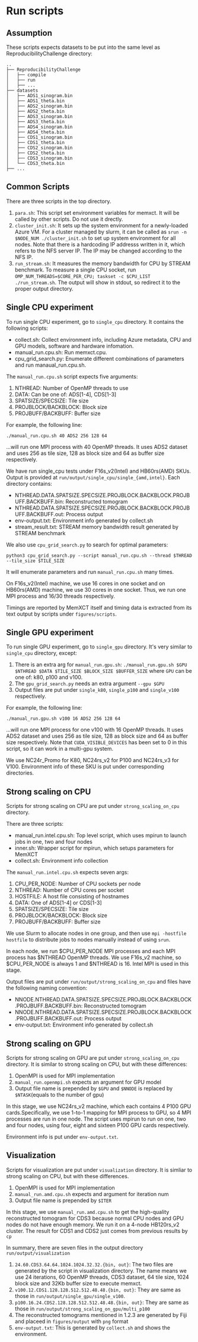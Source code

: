# Run scripts

## Assumption

These scripts expects datasets to be put into the same level as ReproducibilityChallenge directory:

```
..
├── ReproducibilityChallenge
│   ├── compile
│   ├── run
│   ├── ...
├── datasets
│   ├── ADS1_sinogram.bin
│   ├── ADS1_theta.bin
│   ├── ADS2_sinogram.bin
│   ├── ADS2_theta.bin
│   ├── ADS3_sinogram.bin
│   ├── ADS3_theta.bin
│   ├── ADS4_sinogram.bin
│   ├── ADS4_theta.bin
│   ├── CDS1_sinogram.bin
│   ├── CDS1_theta.bin
│   ├── CDS2_sinogram.bin
│   ├── CDS2_theta.bin
│   ├── CDS3_sinogram.bin
│   └── CDS3_theta.bin
├── ...
```

## Common Scripts

There are three scripts in the top directory.

1. `para.sh`: This script set environment variables for memxct. It will be called by other scripts. Do not use it drectly.
2. `cluster_init.sh`: It sets up the system environment for a newly-loaded Azure VM. For a cluster managed by slurm, it can be called as `srun -n $NODE_NUM ./cluster_init.sh` to set up system environment for all nodes. Note that there is a hardcoding IP addresss written in it, which refers to the NFS server IP. The IP may be changed according to the NFS IP.
3. `run_stream.sh`: It measures the memory bandwidth for CPU by STREAM benchmark. To measure a single CPU socket, run `OMP_NUM_THREADS=$CORE_PER_CPU; taskset -c $CPU_LIST ./run_stream.sh`. The output will show in stdout, so redirect it to the proper output directory.

## Single CPU experiment

To run single CPU experiment, go to `single_cpu` directory. It contains the following scripts:

- collect.sh: Collect environment info, including Azure metadata, CPU and GPU models, software and hardware infomation.
- manual_run.cpu.sh: Run memxct.cpu.
- cpu_grid_search.py: Enumerate different combinations of parameters and run manaual_run.cpu.sh.

The `manual_run.cpu.sh` script expects five arguments:

1. NTHREAD: Number of OpenMP threads to use
2. DATA: Can be one of: ADS[1-4], CDS[1-3]
3. SPATSIZE/SPECSIZE: Tile size
4. PROJBLOCK/BACKBLOCK: Block size
5. PROJBUFF/BACKBUFF: Buffer size

For example, the following line:

```shell
./manual_run.cpu.sh 40 ADS2 256 128 64
```

...will run one MPI process with 40 OpenMP threads. It uses ADS2 dataset and uses 256 as tile size, 128 as block size and 64 as buffer size respectively.

We have run single_cpu tests under F16s_v2(Intel) and HB60rs(AMD) SKUs. Output is provided at `run/output/single_cpu/single_{amd,intel}`. Each directory contains:

- NTHREAD.DATA.SPATSIZE.SPECSIZE.PROJBLOCK.BACKBLOCK.PROJBUFF.BACKBUFF.bin: Reconstructed tomogram
- NTHREAD.DATA.SPATSIZE.SPECSIZE.PROJBLOCK.BACKBLOCK.PROJBUFF.BACKBUFF.out: Process output
- env-output.txt: Environment info generated by collect.sh
- stream_result.txt: STREAM memory bandwidth result generated by STREAM benchmark

We also use `cpu_grid_search.py` to search for optimal parameters:

```shell
python3 cpu_grid_search.py --script manual_run.cpu.sh --thread $THREAD --tile_size $TILE_SIZE
```

It will enumerate parameters and run `manual_run.cpu.sh` many times.

On F16s_v2(Intel) machine, we use 16 cores in one socket and on HB60rs(AMD) machine, we use 30 cores in one socket. Thus, we run one MPI process and 16/30 threads respectively.

Timings are reported by MemXCT itself and timing data is extracted from its text output by scripts under `figures/scripts`.

## Single GPU experiment

To run single GPU experiment, go to `single_gpu` directory. It's very similar to `single_cpu` directory, except:

1. There is an extra arg for `manual_run.gpu.sh`: `./manual_run.gpu.sh $GPU $NTHREAD $DATA $TILE_SIZE $BLOCK_SIZE $BUFFER_SIZE` where `GPU` can be one of: k80, p100 and v100.
2. The `gpu_grid_search.py` needs an extra argument `--gpu $GPU`
3. Output files are put under `single_k80`, `single_p100` and `single_v100` respectively.

For example, the following line:

```shell
./manual_run.gpu.sh v100 16 ADS2 256 128 64
```

...will run one MPI process for one v100 with 16 OpenMP threads. It uses ADS2 dataset and uses 256 as tile size, 128 as block size and 64 as buffer size respectively. Note that `CUDA_VISIBLE_DEVICES` has been set to 0 in this script, so it can work in a multi-gpu system.

We use NC24r_Promo for K80, NC24rs_v2 for P100 and NC24rs_v3 for V100. Environment info of these SKU is put under corresponding directories.

## Strong scaling on CPU

Scripts for strong scaling on CPU are put under `strong_scaling_on_cpu` directory.

There are three scripts:

- manual_run.intel.cpu.sh: Top level script, which uses mpirun to launch jobs in one, two and four nodes
- inner.sh: Wrapper script for mpirun, which setups parameters for MemXCT
- collect.sh: Environment info collection

The `manual_run.intel.cpu.sh` expects seven args:

1. CPU_PER_NODE: Number of CPU sockets per node
2. NTHREAD: Number of CPU cores per socket
3. HOSTFILE: A host file consisting of hostnames
4. DATA: One of ADS[1-4] or CDS[1-3]
5. SPATSIZE/SPECSIZE: Tile size
6. PROJBLOCK/BACKBLOCK: Block size
7. PROJBUFF/BACKBUFF: Buffer size

We use Slurm to allocate nodes in one group, and then use `mpi -hostfile hostfile` to distribute jobs to nodes manually instead of using `srun`.

In each node, we run $CPU_PER_NODE MPI processes and each MPI process has $NTHREAD OpenMP threads. We use F16s_v2 machine, so $CPU_PER_NODE is always 1 and $NTHREAD is 16. Intel MPI is used in this stage.

Output files are put under `run/output/strong_scaling_on_cpu` and files have the following naming convention:

- NNODE.NTHREAD.DATA.SPATSIZE.SPECSIZE.PROJBLOCK.BACKBLOCK.PROJBUFF.BACKBUFF.bin: Reconstructed tomogram
- NNODE.NTHREAD.DATA.SPATSIZE.SPECSIZE.PROJBLOCK.BACKBLOCK.PROJBUFF.BACKBUFF.out: Process output
- env-output.txt: Environment info generated by collect.sh

## Strong scaling on GPU

Scripts for strong scaling on GPU are put under `strong_scaling_on_cpu` directory. It is similar to strong scaling on CPU, but with these differences:

1. OpenMPI is used for MPI implementation
2. `manual_run.openmpi.sh` expects an argument for GPU model
3. Output file name is prepended by `$GPU` and `$NNODE` is replaced by `$NTASK`(equals to the number of gpu)

In this stage, we use NC24rs_v2 machine, which each contains 4 P100 GPU cards.Specifically, we use 1-to-1 mapping for MPI process to GPU, so 4 MPI processes are run in one node. The script uses mpirun to run on one, two and four nodes, using four, eight and sixteen P100 GPU cards respectively.

Environment info is put under `env-output.txt`.

## Visualization

Scripts for visualization are put under `visualization` directory. It is simliar to strong scaling on CPU, but with these differences.

1. OpenMPI is used for MPI implementation
2. `manual_run.amd.cpu.sh` expects and argument for iteration num
3. Output file name is prepended by `$ITER`

In this stage, we use `manual_run.amd.cpu.sh` to get the high-quality reconstructed tomogram for CDS3 because normal CPU nodes and GPU nodes do not have enough memory. We run it on a 4-node HB120rs_v2 cluster. The result for CDS1 and CDS2 just comes from previous results by `cp`

In summary, there are seven files in the output directory `run/output/visualization`

1. `24.60.CDS3.64.64.1024.1024.32.32.{bin, out}`: The two files are generated by the script in visualization directory. The name means we use 24 iterations, 60 OpenMP threads, CDS3 dataset, 64 tile size, 1024 block size and 32Kb buffer size to execute memxct.
2. `v100.12.CDS1.128.128.512.512.48.48.{bin, out}`: They are same as those in `run/output/single_gpu/single_v100`.
3. `p100.16.24.CDS2.128.128.512.512.48.48.{bin, out}`: They are same as those in `run/output/strong_scaling_on_gpu/multi_p100`
4. The reconstructed tomograms mentioned in 1.2.3 are generated by Fiji and placeed in `figures/output` with `png` format
5. `env-output.txt`: This is generated by `collect.sh` and shows the environment.
